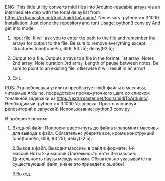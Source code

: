 ENG:
This little utility converts midi files into Arduino-readable arrays via an intermediate step with the tonal delay list from https://extramaster.net/tools/midiToArduino/.
Necessary:
python >= 3.10.10
Installation:
Just clone the repository and run)
Usage:
python3 conv.py
And get into mode:

1) Input file:
It will ask you to enter the path to the file and remember the arrays for output to the file.
Be sure to remove everything except structures
tone(tonePin, 659, 83.25);
delay(92.5);

2) Output to a file.
Outputs arrays to a file in the format:
1st array: Notes
2nd array: Note duration
3rd array: Length of pause between notes.
Be sure to point to an existing file, otherwise it will result in an error!

3) Exit.


RUS:
Эта небольшая утилита преобразует midi-файлы в массивы, читаемые Arduino, посредством промежуточного шага со списком тональной задержки из https://extramaster.net/tools/midiToArduino/.
Необходимый:
python >= 3.10.10
Установка:
Просто клонируй репозиторий и запускай)
Использование:
python3 conv.py

И выберите режим:
1) Входной файл:
Попросит ввести путь до файла и запомнит массивы для вывода в файл.
Обязательно уберите всё, кроме конструкций
tone(tonePin, 659, 83.25);
delay(92.5);

   2.Вывод в файл.
   Выводит массивы в файл в формате:
   1-й массив:Ноты
   2-й массив:Длительность ноты
   3-й массив: Длительность паузы между нотами.
   Обязательно указывайте на существующий файл, иначе это приведёт к ошибке!

   3.Выход.
